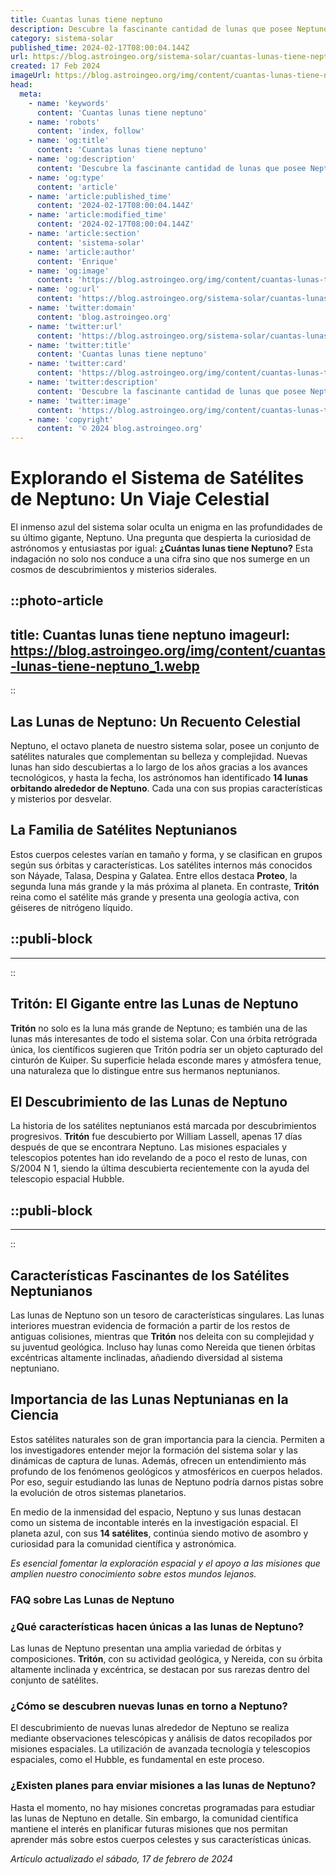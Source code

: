 ```yaml
---
title: Cuantas lunas tiene neptuno
description: Descubre la fascinante cantidad de lunas que posee Neptuno y los secretos que guardan. Explora el universo con nosotros.
category: sistema-solar
published_time: 2024-02-17T08:00:04.144Z
url: https://blog.astroingeo.org/sistema-solar/cuantas-lunas-tiene-neptuno
created: 17 Feb 2024
imageUrl: https://blog.astroingeo.org/img/content/cuantas-lunas-tiene-neptuno_1.webp
head:
  meta:
    - name: 'keywords'
      content: 'Cuantas lunas tiene neptuno'
    - name: 'robots'
      content: 'index, follow'
    - name: 'og:title'
      content: 'Cuantas lunas tiene neptuno'
    - name: 'og:description'
      content: 'Descubre la fascinante cantidad de lunas que posee Neptuno y los secretos que guardan. Explora el universo con nosotros.'
    - name: 'og:type'
      content: 'article'
    - name: 'article:published_time'
      content: '2024-02-17T08:00:04.144Z'
    - name: 'article:modified_time'
      content: '2024-02-17T08:00:04.144Z'
    - name: 'article:section'
      content: 'sistema-solar'
    - name: 'article:author'
      content: 'Enrique'
    - name: 'og:image'
      content: 'https://blog.astroingeo.org/img/content/cuantas-lunas-tiene-neptuno_1.webp'
    - name: 'og:url'
      content: 'https://blog.astroingeo.org/sistema-solar/cuantas-lunas-tiene-neptuno'
    - name: 'twitter:domain'
      content: 'blog.astroingeo.org'
    - name: 'twitter:url'
      content: 'https://blog.astroingeo.org/sistema-solar/cuantas-lunas-tiene-neptuno'
    - name: 'twitter:title'
      content: 'Cuantas lunas tiene neptuno'
    - name: 'twitter:card'
      content: 'https://blog.astroingeo.org/img/content/cuantas-lunas-tiene-neptuno_1.webp'
    - name: 'twitter:description'
      content: 'Descubre la fascinante cantidad de lunas que posee Neptuno y los secretos que guardan. Explora el universo con nosotros.'
    - name: 'twitter:image'
      content: 'https://blog.astroingeo.org/img/content/cuantas-lunas-tiene-neptuno_1.webp'
    - name: 'copyright'
      content: '© 2024 blog.astroingeo.org'
---
```

# Explorando el Sistema de Satélites de Neptuno: Un Viaje Celestial

El inmenso azul del sistema solar oculta un enigma en las profundidades de su último gigante, Neptuno. Una pregunta que despierta la curiosidad de astrónomos y entusiastas por igual: **¿Cuántas lunas tiene Neptuno?** Esta indagación no solo nos conduce a una cifra sino que nos sumerge en un cosmos de descubrimientos y misterios siderales.


::photo-article
---
title: Cuantas lunas tiene neptuno
imageurl: https://blog.astroingeo.org/img/content/cuantas-lunas-tiene-neptuno_1.webp
---
::


## Las Lunas de Neptuno: Un Recuento Celestial

Neptuno, el octavo planeta de nuestro sistema solar, posee un conjunto de satélites naturales que complementan su belleza y complejidad. Nuevas lunas han sido descubiertas a lo largo de los años gracias a los avances tecnológicos, y hasta la fecha, los astrónomos han identificado **14 lunas orbitando alrededor de Neptuno**. Cada una con sus propias características y misterios por desvelar.

## La Familia de Satélites Neptunianos

Estos cuerpos celestes varían en tamaño y forma, y se clasifican en grupos según sus órbitas y características. Los satélites internos más conocidos son Náyade, Talasa, Despina y Galatea. Entre ellos destaca **Proteo**, la segunda luna más grande y la más próxima al planeta. En contraste, **Tritón** reina como el satélite más grande y presenta una geología activa, con géiseres de nitrógeno líquido.


  ::publi-block
  ---
  ---
  ::
  
  
## Tritón: El Gigante entre las Lunas de Neptuno

**Tritón** no solo es la luna más grande de Neptuno; es también una de las lunas más interesantes de todo el sistema solar. Con una órbita retrógrada única, los científicos sugieren que Tritón podría ser un objeto capturado del cinturón de Kuiper. Su superficie helada esconde mares y atmósfera tenue, una naturaleza que lo distingue entre sus hermanos neptunianos.

## El Descubrimiento de las Lunas de Neptuno

La historia de los satélites neptunianos está marcada por descubrimientos progresivos. **Tritón** fue descubierto por William Lassell, apenas 17 días después de que se encontrara Neptuno. Las misiones espaciales y telescopios potentes han ido revelando de a poco el resto de lunas, con S/2004 N 1, siendo la última descubierta recientemente con la ayuda del telescopio espacial Hubble.


  ::publi-block
  ---
  ---
  ::
  
  
## Características Fascinantes de los Satélites Neptunianos

Las lunas de Neptuno son un tesoro de características singulares. Las lunas interiores muestran evidencia de formación a partir de los restos de antiguas colisiones, mientras que **Tritón** nos deleita con su complejidad y su juventud geológica. Incluso hay lunas como Nereida que tienen órbitas excéntricas altamente inclinadas, añadiendo diversidad al sistema neptuniano.

## Importancia de las Lunas Neptunianas en la Ciencia

Estos satélites naturales son de gran importancia para la ciencia. Permiten a los investigadores entender mejor la formación del sistema solar y las dinámicas de captura de lunas. Además, ofrecen un entendimiento más profundo de los fenómenos geológicos y atmosféricos en cuerpos helados. Por eso, seguir estudiando las lunas de Neptuno podría darnos pistas sobre la evolución de otros sistemas planetarios.

En medio de la inmensidad del espacio, Neptuno y sus lunas destacan como un sistema de incontable interés en la investigación espacial. El planeta azul, con sus **14 satélites**, continúa siendo motivo de asombro y curiosidad para la comunidad científica y astronómica.

*Es esencial fomentar la exploración espacial y el apoyo a las misiones que amplíen nuestro conocimiento sobre estos mundos lejanos.*

### FAQ sobre Las Lunas de Neptuno

### ¿Qué características hacen únicas a las lunas de Neptuno?
Las lunas de Neptuno presentan una amplia variedad de órbitas y composiciones. **Tritón**, con su actividad geológica, y Nereida, con su órbita altamente inclinada y excéntrica, se destacan por sus rarezas dentro del conjunto de satélites.

### ¿Cómo se descubren nuevas lunas en torno a Neptuno?
El descubrimiento de nuevas lunas alrededor de Neptuno se realiza mediante observaciones telescópicas y análisis de datos recopilados por misiones espaciales. La utilización de avanzada tecnología y telescopios espaciales, como el Hubble, es fundamental en este proceso.

### ¿Existen planes para enviar misiones a las lunas de Neptuno?
Hasta el momento, no hay misiones concretas programadas para estudiar las lunas de Neptuno en detalle. Sin embargo, la comunidad científica mantiene el interés en planificar futuras misiones que nos permitan aprender más sobre estos cuerpos celestes y sus características únicas.

_Artículo actualizado el sábado, 17 de febrero de 2024_